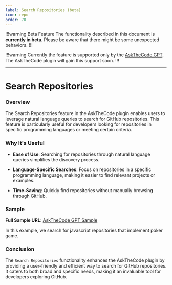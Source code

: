 ```yaml
---
label: Search Repositories (beta)
icon: repo
order: 70
---
```


!!!warning Beta Feature
The functionality described in this document is **currently in beta**. Please be aware that there might be some unexpected behaviors.
!!!

!!!warning
Currently the feature is supported only by the [AskTheCode GPT](https://chat.openai.com/g/g-3s6SJ5V7S-askthecode). The AskTheCode plugin will gain this support soon.
!!!

---

# Search Repositories

### Overview

The Search Repositories feature in the AskTheCode plugin enables users to leverage natural language queries to search for GitHub repositories. This feature is particularly useful for developers looking for repositories in specific programming languages or meeting certain criteria.

### Why It's Useful

- **Ease of Use**: Searching for repositories through natural language queries simplifies the discovery process.

- **Language-Specific Searches**: Focus on repositories in a specific programming language, making it easier to find relevant projects or examples.

- **Time-Saving**: Quickly find repositories without manually browsing through GitHub.

### Sample

**Full Sample URL**: [AskTheCode GPT Sample](https://chat.openai.com/share/f2621e55-c739-483f-8a2b-44f2efcc56ad)

In this example, we search for javascript repositories that implement poker game.

### Conclusion

The `Search Repositories` functionality enhances the AskTheCode plugin by providing a user-friendly and efficient way to search for GitHub repositories. It caters to both broad and specific needs, making it an invaluable tool for developers exploring GitHub.
